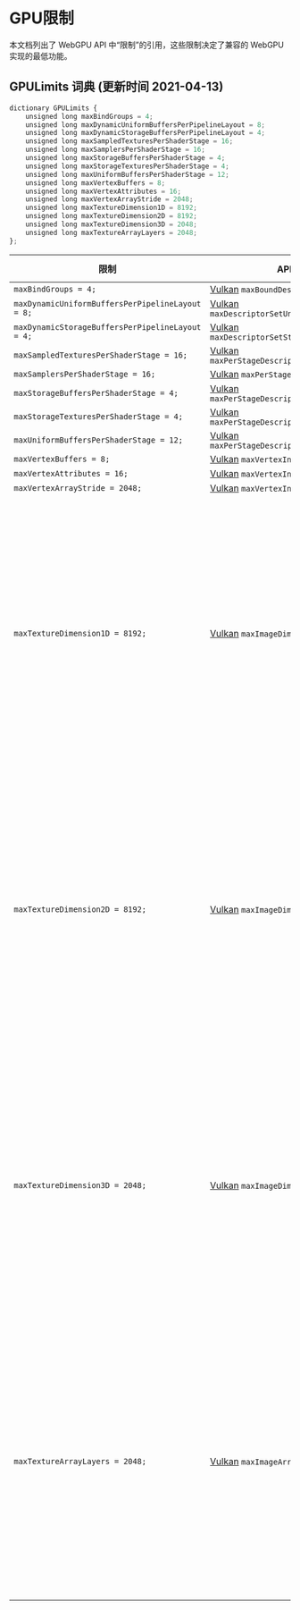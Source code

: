 # GPU限制

本文档列出了 WebGPU API 中“限制”的引用，这些限制决定了兼容的 WebGPU 实现的最低功能。
## GPULimits 词典 (更新时间 2021-04-13)

```javascript
dictionary GPULimits {
    unsigned long maxBindGroups = 4;
    unsigned long maxDynamicUniformBuffersPerPipelineLayout = 8;
    unsigned long maxDynamicStorageBuffersPerPipelineLayout = 4;
    unsigned long maxSampledTexturesPerShaderStage = 16;
    unsigned long maxSamplersPerShaderStage = 16;
    unsigned long maxStorageBuffersPerShaderStage = 4;
    unsigned long maxStorageTexturesPerShaderStage = 4;
    unsigned long maxUniformBuffersPerShaderStage = 12;
    unsigned long maxVertexBuffers = 8;
    unsigned long maxVertexAttributes = 16;
    unsigned long maxVertexArrayStride = 2048;
    unsigned long maxTextureDimension1D = 8192;
    unsigned long maxTextureDimension2D = 8192;
    unsigned long maxTextureDimension3D = 2048;
    unsigned long maxTextureArrayLayers = 2048;
};
```

限制 | API 文件 | gpuweb issue/PR | 笔记
--- | --- | --- | ---
`maxBindGroups = 4;` | [Vulkan](https://vulkan.lunarg.com/doc/view/1.2.170.0/linux/chunked_spec/chap42.html#limits) `maxBoundDescriptorSets` | |
`maxDynamicUniformBuffersPerPipelineLayout = 8;` | [Vulkan](https://vulkan.lunarg.com/doc/view/1.2.170.0/linux/chunked_spec/chap42.html#limits) `maxDescriptorSetUniformBuffersDynamic` | [#406](https://github.com/gpuweb/gpuweb/issues/406) |
`maxDynamicStorageBuffersPerPipelineLayout = 4;` | [Vulkan](https://vulkan.lunarg.com/doc/view/1.2.170.0/linux/chunked_spec/chap42.html#limits) `maxDescriptorSetStorageBuffersDynamic` | [#406](https://github.com/gpuweb/gpuweb/issues/406) |
`maxSampledTexturesPerShaderStage = 16;` | [Vulkan](https://vulkan.lunarg.com/doc/view/1.2.170.0/linux/chunked_spec/chap42.html#limits) `maxPerStageDescriptorSampledImages` | [#409](https://github.com/gpuweb/gpuweb/issues/409) |
`maxSamplersPerShaderStage = 16;` | [Vulkan](https://vulkan.lunarg.com/doc/view/1.2.170.0/linux/chunked_spec/chap42.html#limits) `maxPerStageDescriptorSamplers` | [#409](https://github.com/gpuweb/gpuweb/issues/409) |
`maxStorageBuffersPerShaderStage = 4;` | [Vulkan](https://vulkan.lunarg.com/doc/view/1.2.170.0/linux/chunked_spec/chap42.html#limits) `maxPerStageDescriptorStorageBuffers` | [#409](https://github.com/gpuweb/gpuweb/issues/409) |
`maxStorageTexturesPerShaderStage = 4;` | [Vulkan](https://vulkan.lunarg.com/doc/view/1.2.170.0/linux/chunked_spec/chap42.html#limits) `maxPerStageDescriptorStorageImages` | [#409](https://github.com/gpuweb/gpuweb/issues/409) |
`maxUniformBuffersPerShaderStage = 12;` | [Vulkan](https://vulkan.lunarg.com/doc/view/1.2.170.0/linux/chunked_spec/chap42.html#limits) `maxPerStageDescriptorUniformBuffers` | [#409](https://github.com/gpuweb/gpuweb/issues/409) |
`maxVertexBuffers = 8;` | [Vulkan](https://vulkan.lunarg.com/doc/view/1.2.170.0/linux/chunked_spec/chap42.html#limits) `maxVertexInputBindings` | [#693](https://github.com/gpuweb/gpuweb/issues/693) |
`maxVertexAttributes = 16;` | [Vulkan](https://vulkan.lunarg.com/doc/view/1.2.170.0/linux/chunked_spec/chap42.html#limits) `maxVertexInputAttributes` | [#693](https://github.com/gpuweb/gpuweb/issues/693) |
`maxVertexArrayStride = 2048;` | [Vulkan](https://vulkan.lunarg.com/doc/view/1.2.170.0/linux/chunked_spec/chap42.html#limits) `maxVertexInputBindingStride` | [#693](https://github.com/gpuweb/gpuweb/issues/693) |
`maxTextureDimension1D = 8192;` | [Vulkan](https://vulkan.lunarg.com/doc/view/1.2.170.0/linux/chunked_spec/chap42.html#limits) `maxImageDimension1D` | [#1327](https://github.com/gpuweb/gpuweb/issues/1327) | Vulkan 的限制是 4096. 我们扩展到 8192 因为 [市场上大多数设备可以支持8192或是更高](https://vulkan.gpuinfo.org/displaydevicelimit.php?name=maxImageDimension1D). 不支持这个限度的设备很少或是很陈旧.
`maxTextureDimension2D = 8192;` | [Vulkan](https://vulkan.lunarg.com/doc/view/1.2.170.0/linux/chunked_spec/chap42.html#limits) `maxImageDimension2D` | [#1327](https://github.com/gpuweb/gpuweb/issues/1327) | Vulkan 的限制是 4096. 我们扩展到 8192 因为 [市场上大多数设备可以支持8192或是更高](https://vulkan.gpuinfo.org/displaydevicelimit.php?name=maxImageDimension2D). 不支持这个限度的设备很少或是很陈旧.
`maxTextureDimension3D = 2048;` | [Vulkan](https://vulkan.lunarg.com/doc/view/1.2.170.0/linux/chunked_spec/chap42.html#limits) `maxImageDimension3D` | [#1327](https://github.com/gpuweb/gpuweb/issues/1327) | Vulkan 的限制是 256. 我们扩展到 2048 因为 [市场上大多数设备可以支持8192或是更高](https://vulkan.gpuinfo.org/displaydevicelimit.php?name=maxImageDimension3D). 不支持这个限度的设备很少或是很陈旧.
`maxTextureArrayLayers = 2048;` | [Vulkan](https://vulkan.lunarg.com/doc/view/1.2.170.0/linux/chunked_spec/chap42.html#limits) `maxImageArrayLayers` | [#1327](https://github.com/gpuweb/gpuweb/issues/1327) | Vulkan 的限制是 256. 我们扩展到 2048 因为 [市场上大多数设备可以支持8192或是更高](https://vulkan.gpuinfo.org/displaydevicelimit.php?name=maxImageArrayLayers). 不支持这个限度的设备很少或是很陈旧.
